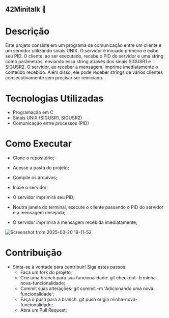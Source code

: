 ## 42Minitalk 💬

# Descrição

Este projeto consiste em um programa de comunicação entre um cliente e um servidor utilizando sinais UNIX. O servidor é iniciado primeiro e exibe seu PID. O cliente, ao ser executado, recebe o PID do servidor e uma string como parâmetros, enviando essa string através dos sinais SIGUSR1 e SIGUSR2. O servidor, ao receber a mensagem, imprime imediatamente o conteúdo recebido. Além disso, ele pode receber strings de vários clientes consecutivamente sem precisar ser reiniciado.

# Tecnologias Utilizadas

  - Programação em C
  - Sinais UNIX (SIGUSR1, SIGUSR2)
  - Comunicação entre processos (PID)

# Como Executar

  - Clone o repositório;

  - Acesse a pasta do projeto;

  - Compile os arquivos;

  - Inicie o servidor:

  - O servidor imprimirá seu PID;

  - Noutra janela do terminal, execute o cliente passando o PID do servidor e a mensagem desejada;

  - O servidor imprimirá a mensagem recebida imediatamente;

![Screenshot from 2025-03-20 19-11-52](https://github.com/user-attachments/assets/b161adfb-2260-4d6c-b70f-a573e7f58ea2)


# Contribuição
  - Sinta-se à vontade para contribuir! Siga estes passos:
    - Faça um fork do projeto;
    - Crie uma branch para sua funcionalidade: git checkout -b minha-nova-funcionalidade;
    - Commit suas alterações: git commit -m 'Adicionando uma nova funcionalidade';
    - Faça o push para a branch: git push origin minha-nova-funcionalidade;
    - Abra um Pull Request;
